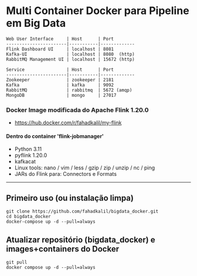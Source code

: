 # Multi Container Docker para Pipeline em Big Data

    Web User Interface     | Host      | Port
    -----------------------|-----------|-------------
    Flink Dashboard UI     | localhost | 8081
    Kafka-UI               | localhost | 8080  (http)
    RabbitMQ Management UI | localhost | 15672 (http)
    
    Service                | Host      | Port
    -----------------------|-----------|-------------    
    Zookeeper              | zookeeper | 2181
    Kafka                  | kafka     | 9092
    RabbitMQ               | rabbitmq  | 5672 (amqp)
    MongoDB                | mongo     | 27017

### Docker Image modificada do Apache Flink 1.20.0
- https://hub.docker.com/r/fahadkalil/my-flink

#### Dentro do container 'flink-jobmanager'

- Python 3.11
- pyflink 1.20.0
- kafkacat
- Linux tools: nano / vim / less / gzip / zip / unzip / nc / ping
- JARs do Flink para: Connectors e Formats

---

## Primeiro uso (ou instalação limpa)

    git clone https://github.com/fahadkalil/bigdata_docker.git
    cd bigdata_docker
    docker-compose up -d --pull=always

## Atualizar repositório (bigdata_docker) e images+containers do Docker
    git pull
    docker compose up -d --pull=always
    

